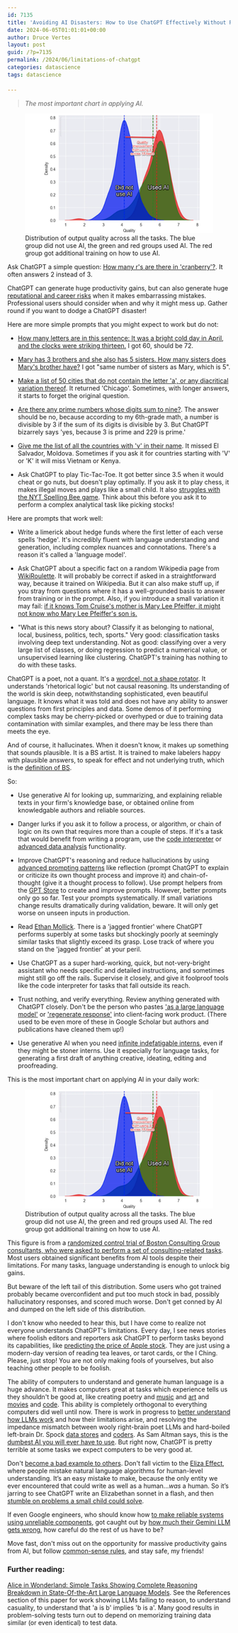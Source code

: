 ```yaml
---
id: 7135
title: 'Avoiding AI Disasters: How to Use ChatGPT Effectively Without Risking Your Reputation or Career'
date: 2024-06-05T01:01:01+00:00
author: Druce Vertes
layout: post
guid: /?p=7135
permalink: /2024/06/limitations-of-chatgpt
categories: datascience
tags: datascience

---
```

>*The most important chart in applying AI.*

<figure>
  <img
  src="/assets/2024/mollick-curve.png"
  alt="Distribution of output scores on a consulting task, with and without AI.">
  <figcaption>Distribution of output quality across all the tasks. The blue group did not use AI, the green and red groups used AI. The red group got additional training on how to use AI.</figcaption>
</figure>

<!--more-->

Ask ChatGPT a simple question: [How many r's are there in 'cranberry'?](/assets/2024/cranberry.png). It often answers 2 instead of 3.

ChatGPT can generate huge productivity gains, but can also generate huge [reputational and career risks](https://www.npr.org/2023/12/30/1222273745/michael-cohen-ai-fake-legal-cases) when it makes embarrassing mistakes. Professional users should consider when and why it might mess up.  Gather round if you want to dodge a ChatGPT disaster! 

Here are more simple prompts that you might expect to work but do not:

- [How many letters are in this sentence: It was a bright cold day in April, and the clocks were striking thirteen.](/assets/2024/1984.png) I got 60, should be 72.

- [Mary has 3 brothers and she also has 5 sisters. How many sisters does Mary's brother have?](/assets/2024/sisters.png) I got "same number of sisters as Mary, which is 5".

- [Make a list of 50 cities that do not contain the letter 'a', or any diacritical variation thereof](/assets/2024/chicago.png). It returned 'Chicago'. Sometimes, with longer answers, it starts to forget the original question.

- [Are there any prime numbers whose digits sum to nine?](/assets/2024/primes.png). The answer should be no, because according to my 6th-grade math, a number is divisible by 3 if the sum of its digits is divisible by 3. But ChatGPT bizarrely says 'yes, because 3 is prime and 229 is prime.'

- [Give me the list of all the countries with 'v' in their name](/assets/2024/countries.png). It missed El Salvador, Moldova. Sometimes if you ask it for countries starting with 'V' or 'K' it will miss Vietnam or Kenya.

- Ask ChatGPT to play Tic-Tac-Toe. It got better since 3.5 when it would cheat or go nuts, but doesn't play optimally. If you ask it to play chess, it makes illegal moves and plays like a small child. It also [struggles with the NYT Spelling Bee game](https://www.engadget.com/if-ai-is-going-to-take-over-the-world-why-cant-it-solve-the-spelling-bee-170034469.html). Think about this before you ask it to perform a complex analytical task like picking stocks!

Here are prompts that work well:

- Write a limerick about hedge funds where the first letter of each verse spells 'hedge'. It's incredibly fluent with language understanding and generation, including complex nuances and connotations. There's a reason it's called a 'language model'.

- Ask ChatGPT about a specific fact on a random Wikipedia page from [WikiRoulette](https://wikiroulette.co/). It will probably be correct if asked in a straightforward way, because it trained on Wikipedia. But it can also make stuff up, if you stray from questions where it has a well-grounded basis to answer from training or in the prompt. Also, if you introduce a small variation it may fail: [if it knows Tom Cruise's mother is Mary Lee Pfeiffer, it might not know who Mary Lee Pfeiffer's son is.](https://arxiv.org/abs/2309.12288)

- "What is this news story about? Classify it as belonging to national, local, business, politics, tech, sports." Very good: classification tasks involving deep text understanding. Not as good: classifying over a very large list of classes, or doing regression to predict a numerical value, or unsupervised learning like clustering. ChatGPT's training has nothing to do with these tasks.

ChatGPT is a poet, not a quant. It's a [wordcel, not a shape rotator](https://www.vice.com/en/article/pkpqzb/ok-wtf-are-wordcels-and-shape-rotators). It understands 'rhetorical logic' but not causal reasoning. Its understanding of the world is skin deep, notwithstanding sophisticated, even beautiful language. It knows what it was told and does not have any ability to answer questions from first principles and data. Some demos of it performing complex tasks may be cherry-picked or overhyped or due to training data contamination with similar examples, and there may be less there than meets the eye.

And of course, it hallucinates. When it doesn't know, it makes up something that sounds plausible. It is a BS artist. It is trained to make labelers happy with plausible answers, to speak for effect and not underlying truth, which is the [definition of BS](https://druce.ai/2023/09/bullshit).

So:

- Use generative AI for looking up, summarizing, and explaining reliable texts in your firm's knowledge base, or obtained online from knowledgable authors and reliable sources. 

- Danger lurks if you ask it to follow a process, or algorithm, or chain of logic on its own that requires more than a couple of steps. If it's a task that would benefit from writing a program, use the [code interpreter](https://www.zdnet.com/article/how-to-use-chatgpt-to-write-code/) or [advanced data analysis](https://www.zdnet.com/article/how-to-use-chatgpt-to-make-charts-and-tables-with-advanced-data-analysis/) functionality.

- Improve ChatGPT's reasoning and reduce hallucinations by using [advanced prompting patterns](https://druce.ai/2024/01/prompting) like reflection (prompt ChatGPT to explain or criticize its own thought process and improve it) and chain-of-thought (give it a thought process to follow). Use prompt helpers from the [GPT Store](https://gptstore.ai/gpts?q=prompt) to create and improve prompts. However, better prompts only go so far. Test your prompts systematically. If small variations change results dramatically during validation, beware. It will only get worse on unseen inputs in production.

- Read [Ethan Mollick](https://www.oneusefulthing.org/p/centaurs-and-cyborgs-on-the-jagged). There is a 'jagged frontier' where ChatGPT performs superbly at some tasks but shockingly poorly at seemingly similar tasks that slightly exceed its grasp.  Lose track of where you stand on the 'jagged frontier' at your peril. 

- Use ChatGPT as a super hard-working, quick, but not-very-bright assistant who needs specific and detailed instructions, and sometimes might still go off the rails. Supervise it closely, and give it foolproof tools like the code interpreter for tasks that fall outside its reach. 

- Trust nothing, and verify everything. Review anything generated with ChatGPT closely. Don't be the person who pastes ['as a large language model'](https://scholar.google.com/scholar?hl=en&as_sdt=0%2C5&as_ylo=2023&q=%22I%20am%20an%20AI%20language%20model%22+-chatgpt+-llm&btnG=) or ['regenerate response'](https://scholar.google.com/scholar?hl=en&as_sdt=0%2C5&as_ylo=2023&q=%22regenerate+response%22+-chatgpt+-llm&btnG=) into client-facing work product. (There used to be even more of these in Google Scholar but authors and publications have cleaned them up!)

- Use generative AI when you need [infinite indefatigable interns](https://www.wired.com/story/artificial-intelligence-labor/), even if they might be stoner interns. Use it especially for language tasks, for generating a first draft of anything creative, ideating, editing and proofreading.


This is the most important chart on applying AI in your daily work:

<figure>
  <img
  src="/assets/2024/mollick-curve.png"
  alt="Distribution of output scores on a consulting task, with and without AI.">
  <figcaption>Distribution of output quality across all the tasks. The blue group did not use AI, the green and red groups used AI. The red group got additional training on how to use AI.</figcaption>
</figure>

This figure is from a [randomized control trial of Boston Consulting Group consultants, who were asked to perform a set of consulting-related tasks](https://www.hbs.edu/ris/Publication%20Files/24-013_d9b45b68-9e74-42d6-a1c6-c72fb70c7282.pdf). Most users obtained significant benefits from AI tools despite their limitations. For many tasks, language understanding is enough to unlock big gains.

But beware of the left tail of this distribution. Some users who got trained probably became overconfident and put too much stock in bad, possibly hallucinatory responses, and scored much worse. Don't get conned by AI and dumped on the left side of this distribution.

I don't know who needed to hear this, but I have come to realize not everyone understands ChatGPT's limitations. Every day, I see news stories where foolish editors and reporters ask ChatGPT to perform tasks beyond its capabilities, like [predicting the price of Apple stock](https://finbold.com/heres-when-apple-stock-will-reach-300-according-to-chatgpt-4o/). They are just using a modern-day version of reading tea leaves, or tarot cards, or the I Ching. Please, just stop! You are not only making fools of yourselves, but also teaching other people to be foolish.

The ability of computers to understand and generate human language is a huge advance. It makes computers great at tasks which experience tells us they shouldn't be good at, like creating poetry and [music](https://suno.com/) and [art](https://www.midjourney.com/explore?tab=random) and [movies](https://lumalabs.ai/dream-machine) and [code](https://www.youtube.com/watch?v=LvGmVmHv69s). This ability is completely orthogonal to everything computers did well until now. There is work in progress to [better understand how LLMs work](https://openai.com/index/extracting-concepts-from-gpt-4/) and how their limitations arise, and resolving the impedance mismatch between wooly right-brain poet LLMs and hard-boiled left-brain Dr. Spock [data stores](https://paperswithcode.com/method/associative-lstm#:~:text=An%20Associative%20LSTM%20combines%20an,key%20and%20its%20associated%20content) and [coders](https://atlasiko.com/news/ai/google-alphacode-ai-code-generation/). As Sam Altman says, this is the [dumbest AI you will ever have to use](https://www.tomsguide.com/ai/chatgpt/gpt-4-is-the-dumbest-model-any-of-you-will-ever-have-to-use-declares-openai-ceo-sam-altman-as-he-bets-big-on-a-superingtelligence). But right now, ChatGPT is pretty terrible at some tasks we expect computers to be very good at.

Don't [become a bad example to others](https://www.npr.org/2023/12/30/1222273745/michael-cohen-ai-fake-legal-cases). Don't fall victim to the [Eliza Effect](https://en.wikipedia.org/wiki/ELIZA_effect), where people mistake natural language algorithms for human-level understanding. It’s an easy mistake to make, because the only entity we ever encountered that could write as well as a human...*was* a human. So it’s jarring to see ChatGPT write an Elizabethan sonnet in a flash, and then [stumble on problems a small child could solve](https://www.washingtonpost.com/science/2024/06/12/how-smart-ai-chatgpt-intelligent-child/). 

If even Google engineers, who should know how [to make reliable systems using unreliable components](https://www.ben-evans.com/benedictevans/2024/6/8/building-ai-products), got caught out by [how much their Gemini LLM gets wrong](https://originality.ai/blog/worst-google-ai-responses), how careful do the rest of us have to be?

Move fast, don't miss out on the opportunity for massive productivity gains from AI, but follow [common-sense rules](https://www.forbes.com/sites/peterhigh/2024/05/07/ethan-mollick-on-the-four-rules-of-co-intelligence-with-ai/?sh=600ff1a63004), and stay safe, my friends!

### Further reading:

[Alice in Wonderland: Simple Tasks Showing Complete Reasoning Breakdown in State-Of-the-Art Large Language Models](https://arxiv.org/pdf/2406.02061v1). See the References section of this paper for work showing LLMs failing to reason, to understand casuality, to understand that 'a is b' implies 'b is a'. Many good results in problem-solving tests turn out to depend on memorizing training data similar (or even identical) to test data.
